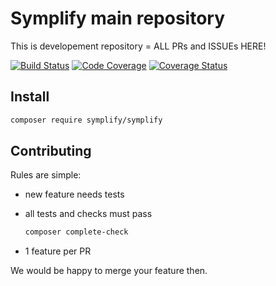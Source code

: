 # Symplify main repository

This is developement repository = ALL PRs and ISSUEs HERE!

[![Build Status](https://img.shields.io/travis/Symplify/Symplify/master.svg?style=flat-square)](https://travis-ci.org/Symplify/Symplify)
[![Code Coverage](https://img.shields.io/scrutinizer/coverage/g/Symplify/Symplify.svg?style=flat-square)](https://scrutinizer-ci.com/g/Symplify/Symplify)
[![Coverage Status](https://img.shields.io/coveralls/Symplify/Symplify/master.svg?style=flat-square)](https://coveralls.io/github/Symplify/Symplify?branch=master)


## Install

```bash
composer require symplify/symplify
```


## Contributing

Rules are simple:

- new feature needs tests
- all tests and checks must pass

    ```bash
    composer complete-check
    ```

- 1 feature per PR

We would be happy to merge your feature then.

